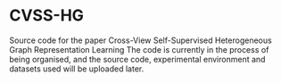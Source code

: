 # CVSS-HG
Source code for the paper Cross-View Self-Supervised Heterogeneous Graph Representation Learning
The code is currently in the process of being organised, and the source code, experimental environment and datasets used will be uploaded later.
